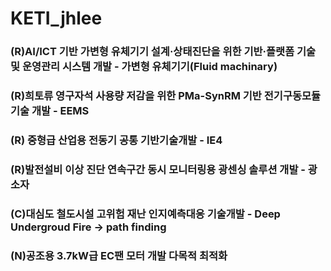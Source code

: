 # KETI_jhlee


### (R)AI/ICT 기반 가변형 유체기기 설계·상태진단을 위한 기반·플랫폼 기술 및 운영관리 시스템 개발 - 가변형 유체기기(Fluid machinary)

### (R)희토류 영구자석 사용량 저감을 위한 PMa-SynRM 기반 전기구동모듈 기술 개발 - EEMS

### (R) 중형급 산업용 전동기 공통 기반기술개발 - IE4

### (R)발전설비 이상 진단 연속구간 동시 모니터링용 광센싱 솔루션 개발 - 광소자

### (C)대심도 철도시설 고위험 재난 인지예측대응 기술개발 - Deep Undergroud Fire -> path finding

### (N)공조용 3.7kW급 EC팬 모터 개발 다목적 최적화






